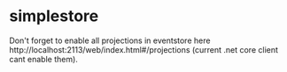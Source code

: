 # simplestore

Don't forget to enable all projections in eventstore here http://localhost:2113/web/index.html#/projections (current .net core client cant enable them).